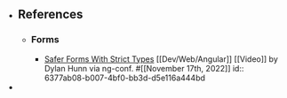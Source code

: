 - ## References
	- ### Forms
		- [Safer Forms With Strict Types](https://www.youtube.com/watch?v=Z-vwuG_szVk) [[Dev/Web/Angular]] [[Video]] by Dylan Hunn via ng-conf. #[[November 17th, 2022]]
		  id:: 6377ab08-b007-4bf0-bb3d-d5e116a444bd
-